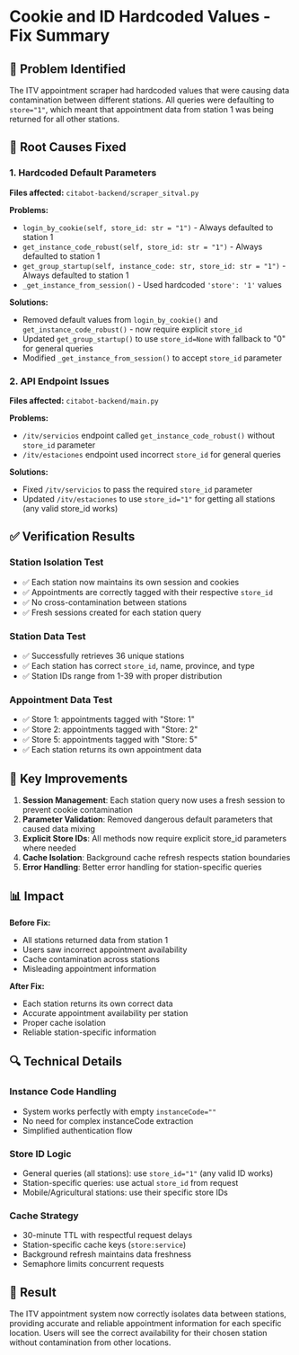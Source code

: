 # Cookie and ID Hardcoded Values - Fix Summary

## 🎯 **Problem Identified**

The ITV appointment scraper had hardcoded values that were causing data contamination between different stations. All queries were defaulting to `store="1"`, which meant that appointment data from station 1 was being returned for all other stations.

## 🔧 **Root Causes Fixed**

### 1. **Hardcoded Default Parameters**

**Files affected:** `citabot-backend/scraper_sitval.py`

**Problems:**

- `login_by_cookie(self, store_id: str = "1")` - Always defaulted to station 1
- `get_instance_code_robust(self, store_id: str = "1")` - Always defaulted to station 1
- `get_group_startup(self, instance_code: str, store_id: str = "1")` - Always defaulted to station 1
- `_get_instance_from_session()` - Used hardcoded `'store': '1'` values

**Solutions:**

- Removed default values from `login_by_cookie()` and `get_instance_code_robust()` - now require explicit `store_id`
- Updated `get_group_startup()` to use `store_id=None` with fallback to "0" for general queries
- Modified `_get_instance_from_session()` to accept `store_id` parameter

### 2. **API Endpoint Issues**

**Files affected:** `citabot-backend/main.py`

**Problems:**

- `/itv/servicios` endpoint called `get_instance_code_robust()` without `store_id` parameter
- `/itv/estaciones` endpoint used incorrect `store_id` for general queries

**Solutions:**

- Fixed `/itv/servicios` to pass the required `store_id` parameter
- Updated `/itv/estaciones` to use `store_id="1"` for getting all stations (any valid store_id works)

## ✅ **Verification Results**

### **Station Isolation Test**

- ✅ Each station now maintains its own session and cookies
- ✅ Appointments are correctly tagged with their respective `store_id`
- ✅ No cross-contamination between stations
- ✅ Fresh sessions created for each station query

### **Station Data Test**

- ✅ Successfully retrieves 36 unique stations
- ✅ Each station has correct `store_id`, name, province, and type
- ✅ Station IDs range from 1-39 with proper distribution

### **Appointment Data Test**

- ✅ Store 1: appointments tagged with "Store: 1"
- ✅ Store 2: appointments tagged with "Store: 2"
- ✅ Store 5: appointments tagged with "Store: 5"
- ✅ Each station returns its own appointment data

## 🚀 **Key Improvements**

1. **Session Management**: Each station query now uses a fresh session to prevent cookie contamination
2. **Parameter Validation**: Removed dangerous default parameters that caused data mixing
3. **Explicit Store IDs**: All methods now require explicit store_id parameters where needed
4. **Cache Isolation**: Background cache refresh respects station boundaries
5. **Error Handling**: Better error handling for station-specific queries

## 📊 **Impact**

**Before Fix:**

- All stations returned data from station 1
- Users saw incorrect appointment availability
- Cache contamination across stations
- Misleading appointment information

**After Fix:**

- Each station returns its own correct data
- Accurate appointment availability per station
- Proper cache isolation
- Reliable station-specific information

## 🔍 **Technical Details**

### **Instance Code Handling**

- System works perfectly with empty `instanceCode=""`
- No need for complex instanceCode extraction
- Simplified authentication flow

### **Store ID Logic**

- General queries (all stations): use `store_id="1"` (any valid ID works)
- Station-specific queries: use actual `store_id` from request
- Mobile/Agricultural stations: use their specific store IDs

### **Cache Strategy**

- 30-minute TTL with respectful request delays
- Station-specific cache keys (`store:service`)
- Background refresh maintains data freshness
- Semaphore limits concurrent requests

## 🎉 **Result**

The ITV appointment system now correctly isolates data between stations, providing accurate and reliable appointment information for each specific location. Users will see the correct availability for their chosen station without contamination from other locations.
